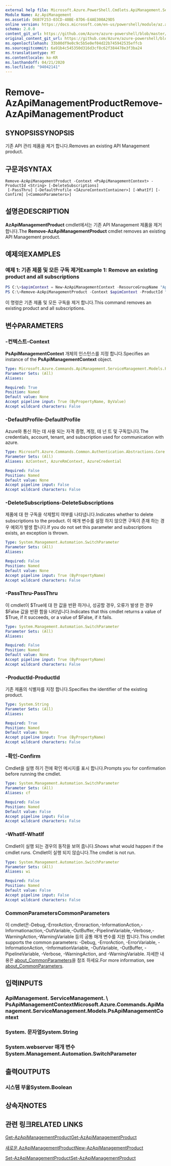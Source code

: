```yaml
---
external help file: Microsoft.Azure.PowerShell.Cmdlets.ApiManagement.ServiceManagement.dll-Help.xml
Module Name: Az.ApiManagement
ms.assetid: D6B7F253-03CD-40BE-87D6-E4AE300A29D5
online version: https://docs.microsoft.com/en-us/powershell/module/az.apimanagement/remove-azapimanagementproduct
schema: 2.0.0
content_git_url: https://github.com/Azure/azure-powershell/blob/master/src/ApiManagement/ApiManagement/help/Remove-AzApiManagementProduct.md
original_content_git_url: https://github.com/Azure/azure-powershell/blob/master/src/ApiManagement/ApiManagement/help/Remove-AzApiManagementProduct.md
ms.openlocfilehash: 33b00df9e0c9c5b5e0ef04d22b745942535effcb
ms.sourcegitcommit: 6a91b4c545350d316d3cf8c62f384478e3f3ba24
ms.translationtype: MT
ms.contentlocale: ko-KR
ms.lasthandoff: 04/21/2020
ms.locfileid: "94042141"
---
```

# <span data-ttu-id="7cf72-101">Remove-AzApiManagementProduct</span><span class="sxs-lookup"><span data-stu-id="7cf72-101">Remove-AzApiManagementProduct</span></span>

## <span data-ttu-id="7cf72-102">SYNOPSIS</span><span class="sxs-lookup"><span data-stu-id="7cf72-102">SYNOPSIS</span></span>
<span data-ttu-id="7cf72-103">기존 API 관리 제품을 제거 합니다.</span><span class="sxs-lookup"><span data-stu-id="7cf72-103">Removes an existing API Management product.</span></span>

## <span data-ttu-id="7cf72-104">구문과</span><span class="sxs-lookup"><span data-stu-id="7cf72-104">SYNTAX</span></span>

```
Remove-AzApiManagementProduct -Context <PsApiManagementContext> -ProductId <String> [-DeleteSubscriptions]
 [-PassThru] [-DefaultProfile <IAzureContextContainer>] [-WhatIf] [-Confirm] [<CommonParameters>]
```

## <span data-ttu-id="7cf72-105">설명은</span><span class="sxs-lookup"><span data-stu-id="7cf72-105">DESCRIPTION</span></span>
<span data-ttu-id="7cf72-106">**AzApiManagementProduct** cmdlet에서는 기존 API Management 제품을 제거 합니다.</span><span class="sxs-lookup"><span data-stu-id="7cf72-106">The **Remove-AzApiManagementProduct** cmdlet removes an existing API Management product.</span></span>

## <span data-ttu-id="7cf72-107">예제의</span><span class="sxs-lookup"><span data-stu-id="7cf72-107">EXAMPLES</span></span>

### <span data-ttu-id="7cf72-108">예제 1: 기존 제품 및 모든 구독 제거</span><span class="sxs-lookup"><span data-stu-id="7cf72-108">Example 1: Remove an existing product and all subscriptions</span></span>
```powershell
PS C:\>$apimContext = New-AzApiManagementContext -ResourceGroupName "Api-Default-WestUS" -ServiceName "contoso"
PS C:\>Remove-AzApiManagementProduct -Context $apimContext -ProductId "0123456789" -DeleteSubscriptions
```

<span data-ttu-id="7cf72-109">이 명령은 기존 제품 및 모든 구독을 제거 합니다.</span><span class="sxs-lookup"><span data-stu-id="7cf72-109">This command removes an existing product and all subscriptions.</span></span>

## <span data-ttu-id="7cf72-110">변수</span><span class="sxs-lookup"><span data-stu-id="7cf72-110">PARAMETERS</span></span>

### <span data-ttu-id="7cf72-111">-컨텍스트</span><span class="sxs-lookup"><span data-stu-id="7cf72-111">-Context</span></span>
<span data-ttu-id="7cf72-112">**PsApiManagementContext** 개체의 인스턴스를 지정 합니다.</span><span class="sxs-lookup"><span data-stu-id="7cf72-112">Specifies an instance of the **PsApiManagementContext** object.</span></span>

```yaml
Type: Microsoft.Azure.Commands.ApiManagement.ServiceManagement.Models.PsApiManagementContext
Parameter Sets: (All)
Aliases:

Required: True
Position: Named
Default value: None
Accept pipeline input: True (ByPropertyName, ByValue)
Accept wildcard characters: False
```

### <span data-ttu-id="7cf72-113">-DefaultProfile</span><span class="sxs-lookup"><span data-stu-id="7cf72-113">-DefaultProfile</span></span>
<span data-ttu-id="7cf72-114">Azure와 통신 하는 데 사용 되는 자격 증명, 계정, 테 넌 트 및 구독입니다.</span><span class="sxs-lookup"><span data-stu-id="7cf72-114">The credentials, account, tenant, and subscription used for communication with azure.</span></span>

```yaml
Type: Microsoft.Azure.Commands.Common.Authentication.Abstractions.Core.IAzureContextContainer
Parameter Sets: (All)
Aliases: AzContext, AzureRmContext, AzureCredential

Required: False
Position: Named
Default value: None
Accept pipeline input: False
Accept wildcard characters: False
```

### <span data-ttu-id="7cf72-115">-DeleteSubscriptions</span><span class="sxs-lookup"><span data-stu-id="7cf72-115">-DeleteSubscriptions</span></span>
<span data-ttu-id="7cf72-116">제품에 대 한 구독을 삭제할지 여부를 나타냅니다.</span><span class="sxs-lookup"><span data-stu-id="7cf72-116">Indicates whether to delete subscriptions to the product.</span></span>
<span data-ttu-id="7cf72-117">이 매개 변수를 설정 하지 않으면 구독이 존재 하는 경우 예외가 발생 합니다.</span><span class="sxs-lookup"><span data-stu-id="7cf72-117">If you do not set this parameter and subscriptions exists, an exception is thrown.</span></span>

```yaml
Type: System.Management.Automation.SwitchParameter
Parameter Sets: (All)
Aliases:

Required: False
Position: Named
Default value: None
Accept pipeline input: True (ByPropertyName)
Accept wildcard characters: False
```

### <span data-ttu-id="7cf72-118">-PassThru</span><span class="sxs-lookup"><span data-stu-id="7cf72-118">-PassThru</span></span>
<span data-ttu-id="7cf72-119">이 cmdlet이 $True에 대 한 값을 반환 하거나, 성공할 경우, 오류가 발생 한 경우 $False 값을 반환 함을 나타냅니다.</span><span class="sxs-lookup"><span data-stu-id="7cf72-119">Indicates that this cmdlet returns a value of $True, if it succeeds, or a value of $False, if it fails.</span></span>

```yaml
Type: System.Management.Automation.SwitchParameter
Parameter Sets: (All)
Aliases:

Required: False
Position: Named
Default value: None
Accept pipeline input: True (ByPropertyName)
Accept wildcard characters: False
```

### <span data-ttu-id="7cf72-120">-ProductId</span><span class="sxs-lookup"><span data-stu-id="7cf72-120">-ProductId</span></span>
<span data-ttu-id="7cf72-121">기존 제품의 식별자를 지정 합니다.</span><span class="sxs-lookup"><span data-stu-id="7cf72-121">Specifies the identifier of the existing product.</span></span>

```yaml
Type: System.String
Parameter Sets: (All)
Aliases:

Required: True
Position: Named
Default value: None
Accept pipeline input: True (ByPropertyName)
Accept wildcard characters: False
```

### <span data-ttu-id="7cf72-122">-확인</span><span class="sxs-lookup"><span data-stu-id="7cf72-122">-Confirm</span></span>
<span data-ttu-id="7cf72-123">Cmdlet을 실행 하기 전에 확인 메시지를 표시 합니다.</span><span class="sxs-lookup"><span data-stu-id="7cf72-123">Prompts you for confirmation before running the cmdlet.</span></span>

```yaml
Type: System.Management.Automation.SwitchParameter
Parameter Sets: (All)
Aliases: cf

Required: False
Position: Named
Default value: False
Accept pipeline input: False
Accept wildcard characters: False
```

### <span data-ttu-id="7cf72-124">-WhatIf</span><span class="sxs-lookup"><span data-stu-id="7cf72-124">-WhatIf</span></span>
<span data-ttu-id="7cf72-125">Cmdlet이 실행 되는 경우의 동작을 보여 줍니다.</span><span class="sxs-lookup"><span data-stu-id="7cf72-125">Shows what would happen if the cmdlet runs.</span></span>
<span data-ttu-id="7cf72-126">Cmdlet이 실행 되지 않습니다.</span><span class="sxs-lookup"><span data-stu-id="7cf72-126">The cmdlet is not run.</span></span>

```yaml
Type: System.Management.Automation.SwitchParameter
Parameter Sets: (All)
Aliases: wi

Required: False
Position: Named
Default value: False
Accept pipeline input: False
Accept wildcard characters: False
```

### <span data-ttu-id="7cf72-127">CommonParameters</span><span class="sxs-lookup"><span data-stu-id="7cf72-127">CommonParameters</span></span>
<span data-ttu-id="7cf72-128">이 cmdlet은-Debug,-ErrorAction,-Erroraction,-InformationAction,-Informationaction,-OutVariable,-OutBuffer,-PipelineVariable,-Verbose,-WarningAction,-WarningVariable 등의 공통 매개 변수를 지원 합니다.</span><span class="sxs-lookup"><span data-stu-id="7cf72-128">This cmdlet supports the common parameters: -Debug, -ErrorAction, -ErrorVariable, -InformationAction, -InformationVariable, -OutVariable, -OutBuffer, -PipelineVariable, -Verbose, -WarningAction, and -WarningVariable.</span></span> <span data-ttu-id="7cf72-129">자세한 내용은 [about_CommonParameters](http://go.microsoft.com/fwlink/?LinkID=113216)을 참조 하세요.</span><span class="sxs-lookup"><span data-stu-id="7cf72-129">For more information, see [about_CommonParameters](http://go.microsoft.com/fwlink/?LinkID=113216).</span></span>

## <span data-ttu-id="7cf72-130">입력</span><span class="sxs-lookup"><span data-stu-id="7cf72-130">INPUTS</span></span>

### <span data-ttu-id="7cf72-131">ApiManagement. ServiceManagement. \ PsApiManagementContext</span><span class="sxs-lookup"><span data-stu-id="7cf72-131">Microsoft.Azure.Commands.ApiManagement.ServiceManagement.Models.PsApiManagementContext</span></span>

### <span data-ttu-id="7cf72-132">System. 문자열</span><span class="sxs-lookup"><span data-stu-id="7cf72-132">System.String</span></span>

### <span data-ttu-id="7cf72-133">System.webserver 매개 변수</span><span class="sxs-lookup"><span data-stu-id="7cf72-133">System.Management.Automation.SwitchParameter</span></span>

## <span data-ttu-id="7cf72-134">출력</span><span class="sxs-lookup"><span data-stu-id="7cf72-134">OUTPUTS</span></span>

### <span data-ttu-id="7cf72-135">시스템 부울</span><span class="sxs-lookup"><span data-stu-id="7cf72-135">System.Boolean</span></span>

## <span data-ttu-id="7cf72-136">상속자</span><span class="sxs-lookup"><span data-stu-id="7cf72-136">NOTES</span></span>

## <span data-ttu-id="7cf72-137">관련 링크</span><span class="sxs-lookup"><span data-stu-id="7cf72-137">RELATED LINKS</span></span>

[<span data-ttu-id="7cf72-138">Get-AzApiManagementProduct</span><span class="sxs-lookup"><span data-stu-id="7cf72-138">Get-AzApiManagementProduct</span></span>](./Get-AzApiManagementProduct.md)

[<span data-ttu-id="7cf72-139">새로운 AzApiManagementProduct</span><span class="sxs-lookup"><span data-stu-id="7cf72-139">New-AzApiManagementProduct</span></span>](./New-AzApiManagementProduct.md)

[<span data-ttu-id="7cf72-140">Set-AzApiManagementProduct</span><span class="sxs-lookup"><span data-stu-id="7cf72-140">Set-AzApiManagementProduct</span></span>](./Set-AzApiManagementProduct.md)


